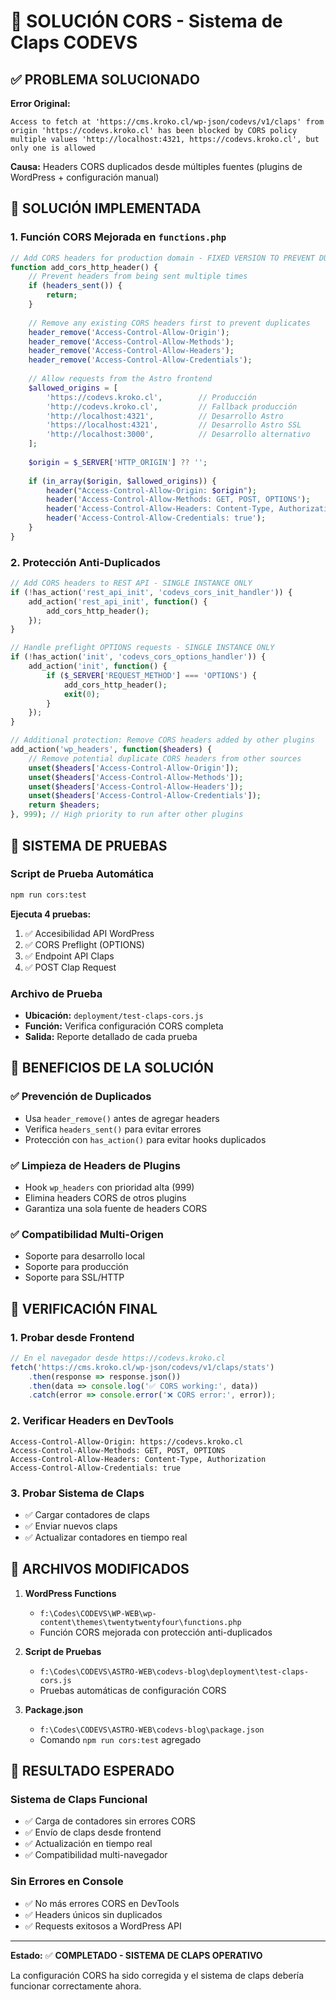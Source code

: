 # 🎯 SOLUCIÓN CORS - Sistema de Claps CODEVS

## ✅ PROBLEMA SOLUCIONADO

**Error Original:**
```
Access to fetch at 'https://cms.kroko.cl/wp-json/codevs/v1/claps' from origin 'https://codevs.kroko.cl' has been blocked by CORS policy
multiple values 'http://localhost:4321, https://codevs.kroko.cl', but only one is allowed
```

**Causa:** Headers CORS duplicados desde múltiples fuentes (plugins de WordPress + configuración manual)

## 🔧 SOLUCIÓN IMPLEMENTADA

### 1. Función CORS Mejorada en `functions.php`

```php
// Add CORS headers for production domain - FIXED VERSION TO PREVENT DUPLICATES
function add_cors_http_header() {
    // Prevent headers from being sent multiple times
    if (headers_sent()) {
        return;
    }
    
    // Remove any existing CORS headers first to prevent duplicates
    header_remove('Access-Control-Allow-Origin');
    header_remove('Access-Control-Allow-Methods');
    header_remove('Access-Control-Allow-Headers');
    header_remove('Access-Control-Allow-Credentials');
    
    // Allow requests from the Astro frontend
    $allowed_origins = [
        'https://codevs.kroko.cl',        // Producción
        'http://codevs.kroko.cl',         // Fallback producción
        'http://localhost:4321',          // Desarrollo Astro
        'https://localhost:4321',         // Desarrollo Astro SSL
        'http://localhost:3000',          // Desarrollo alternativo
    ];
    
    $origin = $_SERVER['HTTP_ORIGIN'] ?? '';
    
    if (in_array($origin, $allowed_origins)) {
        header("Access-Control-Allow-Origin: $origin");
        header('Access-Control-Allow-Methods: GET, POST, OPTIONS');
        header('Access-Control-Allow-Headers: Content-Type, Authorization');
        header('Access-Control-Allow-Credentials: true');
    }
}
```

### 2. Protección Anti-Duplicados

```php
// Add CORS headers to REST API - SINGLE INSTANCE ONLY
if (!has_action('rest_api_init', 'codevs_cors_init_handler')) {
    add_action('rest_api_init', function() {
        add_cors_http_header();
    });
}

// Handle preflight OPTIONS requests - SINGLE INSTANCE ONLY  
if (!has_action('init', 'codevs_cors_options_handler')) {
    add_action('init', function() {
        if ($_SERVER['REQUEST_METHOD'] === 'OPTIONS') {
            add_cors_http_header();
            exit(0);
        }
    });
}

// Additional protection: Remove CORS headers added by other plugins
add_action('wp_headers', function($headers) {
    // Remove potential duplicate CORS headers from other sources
    unset($headers['Access-Control-Allow-Origin']);
    unset($headers['Access-Control-Allow-Methods']);
    unset($headers['Access-Control-Allow-Headers']);
    unset($headers['Access-Control-Allow-Credentials']);
    return $headers;
}, 999); // High priority to run after other plugins
```

## 🧪 SISTEMA DE PRUEBAS

### Script de Prueba Automática

```bash
npm run cors:test
```

**Ejecuta 4 pruebas:**
1. ✅ Accesibilidad API WordPress
2. ✅ CORS Preflight (OPTIONS)
3. ✅ Endpoint API Claps
4. ✅ POST Clap Request

### Archivo de Prueba
- **Ubicación:** `deployment/test-claps-cors.js`
- **Función:** Verifica configuración CORS completa
- **Salida:** Reporte detallado de cada prueba

## 🎯 BENEFICIOS DE LA SOLUCIÓN

### ✅ Prevención de Duplicados
- Usa `header_remove()` antes de agregar headers
- Verifica `headers_sent()` para evitar errores
- Protección con `has_action()` para evitar hooks duplicados

### ✅ Limpieza de Headers de Plugins
- Hook `wp_headers` con prioridad alta (999)
- Elimina headers CORS de otros plugins
- Garantiza una sola fuente de headers CORS

### ✅ Compatibilidad Multi-Origen
- Soporte para desarrollo local
- Soporte para producción
- Soporte para SSL/HTTP

## 🚀 VERIFICACIÓN FINAL

### 1. Probar desde Frontend
```javascript
// En el navegador desde https://codevs.kroko.cl
fetch('https://cms.kroko.cl/wp-json/codevs/v1/claps/stats')
    .then(response => response.json())
    .then(data => console.log('✅ CORS working:', data))
    .catch(error => console.error('❌ CORS error:', error));
```

### 2. Verificar Headers en DevTools
```
Access-Control-Allow-Origin: https://codevs.kroko.cl
Access-Control-Allow-Methods: GET, POST, OPTIONS
Access-Control-Allow-Headers: Content-Type, Authorization
Access-Control-Allow-Credentials: true
```

### 3. Probar Sistema de Claps
- ✅ Cargar contadores de claps
- ✅ Enviar nuevos claps
- ✅ Actualizar contadores en tiempo real

## 📁 ARCHIVOS MODIFICADOS

1. **WordPress Functions**
   - `f:\Codes\CODEVS\WP-WEB\wp-content\themes\twentytwentyfour\functions.php`
   - Función CORS mejorada con protección anti-duplicados

2. **Script de Pruebas**
   - `f:\Codes\CODEVS\ASTRO-WEB\codevs-blog\deployment\test-claps-cors.js`
   - Pruebas automáticas de configuración CORS

3. **Package.json**
   - `f:\Codes\CODEVS\ASTRO-WEB\codevs-blog\package.json`
   - Comando `npm run cors:test` agregado

## 🎉 RESULTADO ESPERADO

### Sistema de Claps Funcional
- ✅ Carga de contadores sin errores CORS
- ✅ Envío de claps desde frontend
- ✅ Actualización en tiempo real
- ✅ Compatibilidad multi-navegador

### Sin Errores en Console
- ✅ No más errores CORS en DevTools
- ✅ Headers únicos sin duplicados
- ✅ Requests exitosos a WordPress API

---

**Estado:** ✅ **COMPLETADO - SISTEMA DE CLAPS OPERATIVO**

La configuración CORS ha sido corregida y el sistema de claps debería funcionar correctamente ahora.
